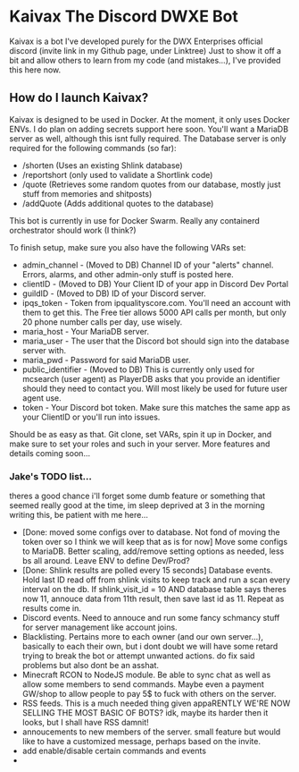 # Kaivax The Discord DWXE Bot
Kaivax is a bot I've developed purely for the DWX Enterprises official discord (invite link in my Github page, under Linktree)
Just to show it off a bit and allow others to learn from my code (and mistakes...), I've provided this here now.

## How do I launch Kaivax?
Kaivax is designed to be used in Docker. At the moment, it only uses Docker ENVs. I do plan on adding secrets support here soon.
You'll want a MariaDB server as well, although this isnt fully required. The Database server is only required for the following commands (so far):
+ /shorten (Uses an existing Shlink database)
+ /reportshort (only used to validate a Shortlink code)
+ /quote (Retrieves some random quotes from our database, mostly just stuff from memories and shitposts)
+ /addQuote (Adds additional quotes to the database)

This bot is currently in use for Docker Swarm. Really any containerd orchestrator should work (I think?)

To finish setup, make sure you also have the following VARs set:
+ admin_channel - (Moved to DB) Channel ID of your "alerts" channel. Errors, alarms, and other admin-only stuff is posted here.
+ clientID - (Moved to DB) Your Client ID of your app in Discord Dev Portal
+ guildID - (Moved to DB) ID of your Discord server.
+ ipqs_token - Token from ipqualityscore.com. You'll need an account with them to get this. The Free tier allows 5000 API calls per month, but only 20 phone number calls per day, use wisely.
+ maria_host - Your MariaDB server.
+ maria_user - The user that the Discord bot should sign into the database server with.
+ maria_pwd - Password for said MariaDB user.
+ public_identifier - (Moved to DB) This is currently only used for mcsearch (user agent) as PlayerDB asks that you provide an identifier should they need to contact you. Will most likely be used for future user agent use.
+ token - Your Discord bot token. Make sure this matches the same app as your ClientID or you'll run into issues.

Should be as easy as that. Git clone, set VARs, spin it up in Docker, and make sure to set your roles and such in your server.
More features and details coming soon...

### Jake's TODO list...
theres a good chance i'll forget some dumb feature or something that seemed really good at the time, im sleep deprived at 3 in the morning writing this, be patient with me here...
+ [Done: moved some configs over to database. Not fond of moving the token over so I think we will keep that as is for now] Move some configs to MariaDB. Better scaling, add/remove setting options as needed, less bs all around. Leave ENV to define Dev/Prod?
+ [Done: Shlink results are polled every 15 seconds] Database events. Hold last ID read off from shlink visits to keep track and run a scan every interval on the db. If shlink_visit_id = 10 AND database table says theres now 11, annouce data from 11th result, then save last id as 11. Repeat as results come in.
+ Discord events. Need to annouce and run some fancy schmancy stuff for server management like account joins.
+ Blacklisting. Pertains more to each owner (and our own server...), basically to each their own, but i dont doubt we will have some retard trying to break the bot or attempt unwanted actions. do fix said problems but also dont be an asshat.
+ Minecraft RCON to NodeJS module. Be able to sync chat as well as allow some members to send commands. Maybe even a payment GW/shop to allow people to pay 5$ to fuck with others on the server.
+ RSS feeds. This is a much needed thing given appaRENTLY WE'RE NOW SELLING THE MOST BASIC OF BOTS? idk, maybe its harder then it looks, but I shall have RSS damnit!
+ annoucements to new members of the server. small feature but would like to have a customized message, perhaps based on the invite.
+ add enable/disable certain commands and events
+ 